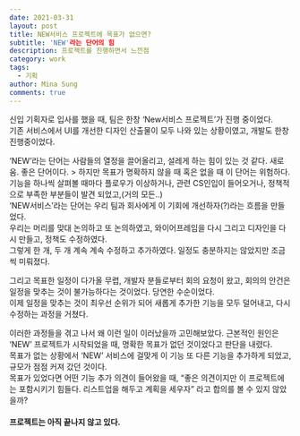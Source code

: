 ```yaml
---
date: 2021-03-31
layout: post
title: NEW서비스 프로젝트에 목표가 없으면?
subtitle: 'NEW'라는 단어의 힘
description: 프로젝트를 진행하면서 느낀점
category: work
tags:
  - 기획
author: Mina Sung
comments: true
---
```


<p>
신입 기획자로 입사를 했을 때, 팀은 한창 ‘New서비스 프로젝트’가 진행 중이었다. <br> 기존 서비스에서 UI를 개선한 디자인 산출물이 모두 나와 있는 상황이였고, 개발도 한창 진행중이었다. 
</p>

<p> 
‘NEW’라는 단어는 사람들의 열정을 끌어올리고, 설레게 하는 힘이 있는 것 같다. 새로움. 좋은 단어이다.
> 하지만 목표가 명확하지 않을 때 혹은 없을 때 이 단어는 위험하다. 
기능을 하나씩 살펴볼 때마다 플로우가 이상하거나, 관련 CS인입이 들어오거나, 정책적으로 부족한 부분들이 발견 되었고,(거의 모든..)<br>‘NEW서비스’라는 단어는 우리 팀과 회사에게 이 기회에 개선하자(?)라는 흐름을 만들었다.
<br>우리는 머리를 맞대 논의하고 또 논의하였고, 와이어프레임을 다시 그리고 디자인을 다시 만들고, 정책도 수정하였다. <br>그렇게 한 개, 두 개 계속 계속 수정하고 추가하였다. 일정도 충분하지는 않았지만 조금씩 미뤄졌다. 
</p>

<p>
그리고 목표한 일정이 다가올 무렵, 개발자 분들로부터 회의 요청이 왔고, 회의의 안건은 일정을 맞추는 것이 불가능하다는 것이었다. 당연한 수순이었다.
<br>이제 일정을 맞추는 것이 최우선 순위가 되어 새롭게 추가한 기능을 모두 덜어내고, 다시 수정하는 과정을 거쳤다. 
</p>

<p>
이러한 과정들을 겪고 나서 왜 이런 일이 이러났을까 고민해보았다. 근본적인 원인은 ‘NEW’ 프로젝트가 시작되었을 때, 명확한 목표가 없던 것이었다고 판단을 내렸다. 
<br>목표가 없는 상황에서 ‘NEW’ 서비스에 걸맞게 이 기능 또 다른 기능을 추가하게 되었고, 규모가 점점 커져 갔던 것이다. 
<br>목표가 있었다면 어떤 기능 추가 의견이 들어왔을 때, “좋은 의견이지만 이 프로젝트에는 포함시키기 힘들다. 리스트업을 해두고 계획을 세우자” 라고 합의를 볼 수 있지 않았을까? 

#### 프로젝트는 아직 끝나지 않고 있다. 


